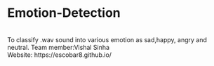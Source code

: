 # Emotion-Detection
<br>
To classify .wav sound into various emotion as sad,happy, angry and neutral.
Team member:Vishal Sinha
<br>
Website: https://escobar8.github.io/
